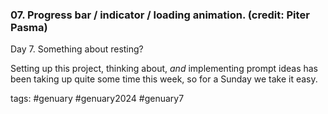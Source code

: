 ### 07. Progress bar / indicator / loading animation. (credit: Piter Pasma)

Day 7. Something about resting?

Setting up this project, thinking about, _and_ implementing prompt ideas has been taking up quite some time this week, so for a Sunday we take it easy.

tags: #genuary #genuary2024 #genuary7
